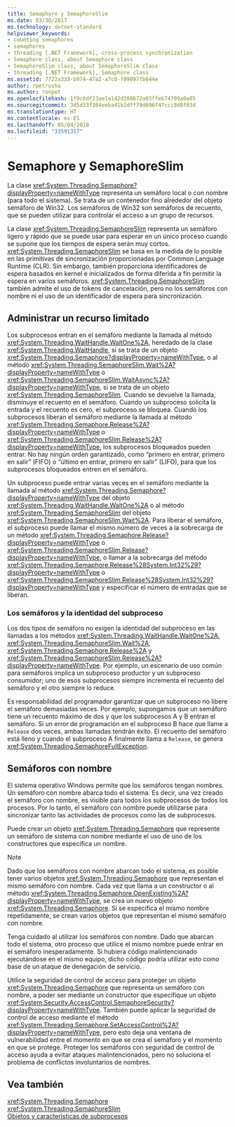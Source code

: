 ```yaml
---
title: Semaphore y SemaphoreSlim
ms.date: 03/30/2017
ms.technology: dotnet-standard
helpviewer_keywords:
- counting semaphores
- semaphores
- threading [.NET Framework], cross-process synchronization
- Semaphore class, about Semaphore class
- SemaphoreSlim class, about SemaphoreSlim class
- threading [.NET Framework], Semaphore class
ms.assetid: 7722a333-b974-47a2-a7c0-f09097fb644e
author: rpetrusha
ms.author: ronpet
ms.openlocfilehash: 1f9c6df23ae1a142d208672a03ffeb74709a0a05
ms.sourcegitcommit: 3d5d33f384eeba41b2dff79d096f47ccc8d8f03d
ms.translationtype: HT
ms.contentlocale: es-ES
ms.lasthandoff: 05/04/2018
ms.locfileid: "33591317"
---
```

# <a name="semaphore-and-semaphoreslim"></a>Semaphore y SemaphoreSlim
La clase <xref:System.Threading.Semaphore?displayProperty=nameWithType> representa un semáforo local o con nombre (para todo el sistema). Se trata de un contenedor fino alrededor del objeto semáforo de Win32. Los semáforos de Win32 son semáforos de recuento, que se pueden utilizar para controlar el acceso a un grupo de recursos.  
  
 La clase <xref:System.Threading.SemaphoreSlim> representa un semáforo ligero y rápido que se puede usar para esperar en un único proceso cuando se supone que los tiempos de espera serán muy cortos. <xref:System.Threading.SemaphoreSlim> se basa en la medida de lo posible en las primitivas de sincronización proporcionadas por Common Language Runtime (CLR). Sin embargo, también proporciona identificadores de espera basados en kernel e inicializados de forma diferida a fin permitir la espera en varios semáforos. <xref:System.Threading.SemaphoreSlim> también admite el uso de tokens de cancelación, pero no los semáforos con nombre ni el uso de un identificador de espera para sincronización.  
  
## <a name="managing-a-limited-resource"></a>Administrar un recurso limitado  
 Los subprocesos entran en el semáforo mediante la llamada al método <xref:System.Threading.WaitHandle.WaitOne%2A>, heredado de la clase <xref:System.Threading.WaitHandle>, si se trata de un objeto <xref:System.Threading.Semaphore?displayProperty=nameWithType>, o al método <xref:System.Threading.SemaphoreSlim.Wait%2A?displayProperty=nameWithType> o <xref:System.Threading.SemaphoreSlim.WaitAsync%2A?displayProperty=nameWithType>, si se trata de un objeto <xref:System.Threading.SemaphoreSlim>. Cuando se devuelve la llamada, disminuye el recuento en el semáforo. Cuando un subproceso solicita la entrada y el recuento es cero, el subproceso se bloquea. Cuando los subprocesos liberan el semáforo mediante la llamada al método <xref:System.Threading.Semaphore.Release%2A?displayProperty=nameWithType> o <xref:System.Threading.SemaphoreSlim.Release%2A?displayProperty=nameWithType>, los subprocesos bloqueados pueden entrar. No hay ningún orden garantizado, como “primero en entrar, primero en salir” (FIFO) o “último en entrar, primero en salir” (LIFO), para que los subprocesos bloqueados entren en el semáforo.  
  
 Un subproceso puede entrar varias veces en el semáforo mediante la llamada al método <xref:System.Threading.Semaphore?displayProperty=nameWithType> del objeto <xref:System.Threading.WaitHandle.WaitOne%2A> o al método <xref:System.Threading.SemaphoreSlim> del objeto <xref:System.Threading.SemaphoreSlim.Wait%2A>. Para liberar el semáforo, el subproceso puede llamar el mismo número de veces a la sobrecarga de un método <xref:System.Threading.Semaphore.Release?displayProperty=nameWithType> o <xref:System.Threading.SemaphoreSlim.Release?displayProperty=nameWithType>, o llamar a la sobrecarga del método <xref:System.Threading.Semaphore.Release%28System.Int32%29?displayProperty=nameWithType> o <xref:System.Threading.SemaphoreSlim.Release%28System.Int32%29?displayProperty=nameWithType> y especificar el número de entradas que se liberan.  
  
### <a name="semaphores-and-thread-identity"></a>Los semáforos y la identidad del subproceso  
 Los dos tipos de semáforo no exigen la identidad del subproceso en las llamadas a los métodos <xref:System.Threading.WaitHandle.WaitOne%2A>, <xref:System.Threading.SemaphoreSlim.Wait%2A>, <xref:System.Threading.Semaphore.Release%2A> y <xref:System.Threading.SemaphoreSlim.Release%2A?displayProperty=nameWithType>. Por ejemplo, un escenario de uso común para semáforos implica un subproceso productor y un subproceso consumidor; uno de esos subprocesos siempre incrementa el recuento del semáforo y el otro siempre lo reduce.  
  
 Es responsabilidad del programador garantizar que un subproceso no libere el semáforo demasiadas veces. Por ejemplo, supongamos que un semáforo tiene un recuento máximo de dos y que los subprocesos A y B entran el semáforo. Si un error de programación en el subproceso B hace que llame a `Release` dos veces, ambas llamadas tendrán éxito. El recuento del semáforo está lleno y cuando el subproceso A finalmente llama a `Release`, se genera <xref:System.Threading.SemaphoreFullException>.  
  
## <a name="named-semaphores"></a>Semáforos con nombre  
 El sistema operativo Windows permite que los semáforos tengan nombres. Un semáforo con nombre abarca todo el sistema. Es decir, una vez creado el semáforo con nombre, es visible para todos los subprocesos de todos los procesos. Por lo tanto, el semáforo con nombre puede utilizarse para sincronizar tanto las actividades de procesos como las de subprocesos.  
  
 Puede crear un objeto <xref:System.Threading.Semaphore> que represente un semáforo de sistema con nombre mediante el uso de uno de los constructores que especifica un nombre.  
  
> [!NOTE]
>  Dado que los semáforos con nombre abarcan todo el sistema, es posible tener varios objetos <xref:System.Threading.Semaphore> que representan el mismo semáforo con nombre. Cada vez que llama a un constructor o al método <xref:System.Threading.Semaphore.OpenExisting%2A?displayProperty=nameWithType>, se crea un nuevo objeto <xref:System.Threading.Semaphore>. Si se especifica el mismo nombre repetidamente, se crean varios objetos que representan el mismo semáforo con nombre.  
  
 Tenga cuidado al utilizar los semáforos con nombre. Dado que abarcan todo el sistema, otro proceso que utilice el mismo nombre puede entrar en el semáforo inesperadamente. Si hubiera código malintencionado ejecutándose en el mismo equipo, dicho código podría utilizar esto como base de un ataque de denegación de servicio.  
  
 Utilice la seguridad de control de acceso para proteger un objeto <xref:System.Threading.Semaphore> que representa un semáforo con nombre, a poder ser mediante un constructor que especifique un objeto <xref:System.Security.AccessControl.SemaphoreSecurity?displayProperty=nameWithType>. También puede aplicar la seguridad de control de acceso mediante el método <xref:System.Threading.Semaphore.SetAccessControl%2A?displayProperty=nameWithType>, pero esto deja una ventana de vulnerabilidad entre el momento en que se crea el semáforo y el momento en que se protege. Proteger los semáforos con seguridad de control de acceso ayuda a evitar ataques malintencionados, pero no soluciona el problema de conflictos involuntarios de nombres.  
  
## <a name="see-also"></a>Vea también  
 <xref:System.Threading.Semaphore>  
 <xref:System.Threading.SemaphoreSlim>  
 [Objetos y características de subprocesos](../../../docs/standard/threading/threading-objects-and-features.md)
